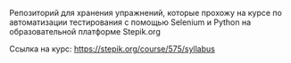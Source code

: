 Репозиторий для хранения упражнений, которые прохожу на курсе по автоматизации тестирования с помощью Selenium и Python на образовательной платформе Stepik.org

Ссылка на курс: https://stepik.org/course/575/syllabus